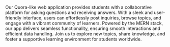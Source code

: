Our Quora-like web application provides students with a collaborative platform for asking questions and receiving answers. With a sleek and user-friendly interface, users can effortlessly post inquiries, browse topics, and engage with a vibrant community of learners. Powered by the MERN stack, our app delivers seamless functionality, ensuring smooth interactions and efficient data handling. Join us to explore new topics, share knowledge, and foster a supportive learning environment for students worldwide.

